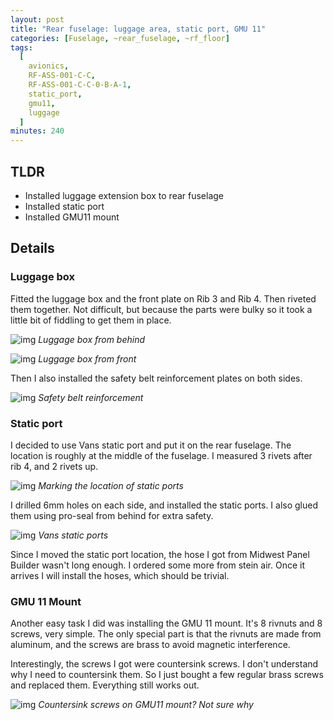 ```yaml
---
layout: post
title: "Rear fuselage: luggage area, static port, GMU 11"
categories: [Fuselage, ~rear_fuselage, ~rf_floor]
tags:
  [
    avionics,
    RF-ASS-001-C-C,
    RF-ASS-001-C-C-0-B-A-1,
    static_port,
    gmu11,
    luggage
  ]
minutes: 240
---
```


## TLDR

- Installed luggage extension box to rear fuselage
- Installed static port
- Installed GMU11 mount

## Details

### Luggage box

Fitted the luggage box and the front plate on Rib 3 and Rib 4. Then riveted them together. Not difficult, but because the parts were bulky so it took a little bit of fiddling to get them in place.

![img](https://lh3.googleusercontent.com/pw/AP1GczPUwJZYOmSdECS1yZBxD4dPoEfFqtCRji8g46Q0kC7vtanjISrtjNY2gaA0nUe-N3SSbpZTFGP6oYOGEaMJ5eSoz8HTEhoNmY_doUPA_6kyQR15pKYm4hftpps8bUd3lqedl_1aO8J15SiAc01UPF1i8Q=w786-h1044-s-no-gm?authuser=0)
_Luggage box from behind_

![img](https://lh3.googleusercontent.com/pw/AP1GczMZrkbwTGPy5bwpsvNZ6nZV1Ev_x1G_PML3S3qDA51g4EDGNmZx6bFU9u0WCM5AjSQI5RovIrTeBBgKRN0XE3mdyABDfJAqL39BJFKyQvx0mZ7sWG5sCTIhx0jpI2JCrs8vI6Cs5_9npXXfi7OReC7yXA=w786-h1044-s-no-gm?authuser=0)
_Luggage box from front_

Then I also installed the safety belt reinforcement plates on both sides.

![img](https://lh3.googleusercontent.com/pw/AP1GczP_0YGozNTJxyANiRY1unN9Xn5uJWl23qe4jsT47O_C0gazqUD5wRzt4AdLRbsbJbDk07y56HffSyIswxxmeMyHsVhOMoCW6nCymbRkHRvT6-Apazx_sxbw6YcvO80RdEuBAoFKkIFnc0veaRp5Iegrmw=w1352-h1018-s-no-gm?authuser=0)
_Safety belt reinforcement_

### Static port

I decided to use Vans static port and put it on the rear fuselage. The location is roughly at the middle of the fuselage. I measured 3 rivets after rib 4, and 2 rivets up.

![img](https://lh3.googleusercontent.com/pw/AP1GczPUrsuU6fwcjBc7UqCrJ1JFqgQddq4d-TtqOgzaCvgKgZWJfZa8arlyTLc-7suxa3FwARRODxBi5n1KymhjwCXodeSZ0VFF7HbO_sLoGsc0ymqymFmmwEXTlSlYtYCeLE5Qp-4O3vBMYkTtD55FILlP5A=w1352-h1018-s-no-gm?authuser=0)
_Marking the location of static ports_

I drilled 6mm holes on each side, and installed the static ports. I also glued them using pro-seal from behind for extra safety.

![img](https://lh3.googleusercontent.com/pw/AP1GczNYN-EqWzDOCkGFKt6ruarsoQkIYk1mgHpSv2W4PmqMAtim68NKMsFkrpkZl6Uc_WO5EHeew4gnu65v-TjBSS8z9VN2DCZLlcdbylEesmu-hdAaYz50UP7RjpB8TZhHbew3pNRWqN6S56rkDlq1pNRXzQ=w1352-h1018-s-no-gm?authuser=0)
_Vans static ports_

Since I moved the static port location, the hose I got from Midwest Panel Builder wasn't long enough. I ordered some more from stein air. Once it arrives I will install the hoses, which should be trivial.

### GMU 11 Mount

Another easy task I did was installing the GMU 11 mount. It's 8 rivnuts and 8 screws, very simple. The only special part is that the rivnuts are made from aluminum, and the screws are brass to avoid magnetic interference.

Interestingly, the screws I got were countersink screws. I don't understand why I need to countersink them. So I just bought a few regular brass screws and replaced them. Everything still works out.

![img](https://lh3.googleusercontent.com/pw/AP1GczNBGeg5jhbRPPSV73ke0QTYXth9V7VIK8_2wKyccBVb56C1Lk3upRmkDovBsMexSF0x1MnJ1RCzHcNbqK73kAvuFy05_R33N6cVG8MK7GnZIbM70lBo1jwqAfEgTUwmaiN6QpqOGa0cOu_Dg9Zao-RSgQ=w1354-h1019-s-no-gm?authuser=0)
_Countersink screws on GMU11 mount? Not sure why_
